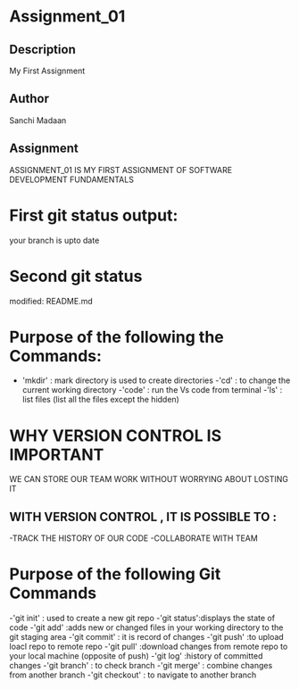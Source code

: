 # Assignment_01
## Description 
My First Assignment
## Author 
Sanchi Madaan
## Assignment
ASSIGNMENT_01 IS MY FIRST ASSIGNMENT OF SOFTWARE DEVELOPMENT FUNDAMENTALS
# First git status output:
your branch is upto date 
# Second git status
modified: README.md
# Purpose of the following the Commands:
- 'mkdir' : mark directory is used to create directories
-'cd' : to change the current working directory
-'code' : run the Vs code from terminal
-'ls' : list files (list all the files except the hidden)
# WHY VERSION CONTROL IS IMPORTANT
WE CAN STORE OUR TEAM WORK WITHOUT WORRYING ABOUT LOSTING IT 
## WITH VERSION CONTROL , IT IS POSSIBLE TO : 
-TRACK THE HISTORY OF OUR CODE 
-COLLABORATE WITH TEAM
# Purpose of the following Git Commands
-'git init' : used to create a new git repo
-'git status':displays the state of code
-'git add' :adds new or changed files in your working directory to the git staging area
-'git commit' : it is record of changes
-'git push' :to upload loacl repo to remote repo
-'git pull' :download changes from remote repo to your local machine (opposite of push)
-'git log' :history of committed changes
-'git branch' : to check branch
-'git merge' : combine changes from another branch
-'git checkout' : to navigate to another branch
